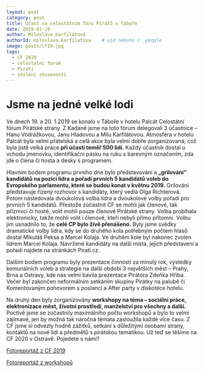 ```yaml
---
layout: post
category: post
title: Účast na celostátním fóru Pirátů v Táboře  
date: 2019-01-19
author: Miloslava Karfilátová
authorId: miloslava.karfilatova    # uid nekoho z _people
image: posts/cf19.jpg
tags:
  - CF 2019
  - celostatni forum
  - Pirati
  - sdileni zkusenosti
---
```


# Jsme na jedné velké lodi 

Ve dnech 19. a 20. 1.2019 se konalo v Táboře v hotelu Palcát Celostátní fórum Pirátské strany. Z Kadaně jsme na toto fórum delegovali 3 účastnice – Hanu Vodrážkovou, Janu Hladovou a Mílu Karfilátovou. 
Atmosféra v hotelu Palcát byla velmi přátelská a celá akce byla velmi dobře zorganizovaná, což byla jistě velká práce **při účasti téměř 500 lidí.** Každý účastník dostal u vchodu jmenovku, identifikační pásku na ruku s barevným označením, zda jde o člena či hosta a desky s programem.

Hlavním bodem programu prvního dne bylo představování a **„grilování“ kandidátů na pozici lídra a pořadí prvních 5 kandidátů voleb do Evropského parlamentu, které se budou konat v květnu 2019.** Grilování představuje řízený rozhovor s kandidáty, který vedla Olga Richterová. Potom následovala dvoukolová volba lídra a dvoukolové volby pořadí pro prvních 5 kandidátů. Přestože zúčastnit CF se mohli jak členové, tak příznivci či hosté, volit mohli pouze členové Pirátské strany. Volba probíhala elektronicky, takže mohli volit i členové, kteří nebyli přímo přítomni. Volbu jim usnadnilo to, že **celé CP bylo živě přenášeno.**
Byly jsme svědky dramatické volby lídra, kdy se do druhého kola potřebným počtem hlasů dostal Mikuláš Peksa a Marcel Kolaja. Ve druhém kole byl nakonec zvolen lídrem Marcel Kolaja. Navržené kandidáty na další místa, jejich představení a  pořadí najdete na stránkách Pirati.cz.

Dalším bodem programu byly prezentace činnosti za minulý rok, výsledky komunálních voleb a strategie na další období 3 největších měst – Prahy, Brna a Ostravy, kde nás velmi bavila prezentace Pirátora Zdeňka Hřiba.
Večer byl zakončen neformálním setkáním skupiny Pirátky na palubě či Komentovaným pohovorem s poslanci a After party v diskotéce hotelu.

Na druhý den byly zorganizovány **workshopy na téma – sociální práce, elektronizace měst, životní prostředí, manželství pro všechny a další.** Poctivě jsme se zúčastnily maximálního počtu workshopů a bylo to velmi zajímavé, jen by možná tak náročná témata zasloužila každé více času.
Z CF jsme si odvezly hodně zážitků, setkání s důležitými osobami strany, kontaktů na nové lidi a předmětů s pirátskou tematikou.
Už teď se těšíme na CF 2020 v Ostravě. Pojedete s námi?


[Fotoreportáž z CF 2019](https://www.facebook.com/search/str/fotomomentky+cf+2019/stories-keyword/stories-public?esd=eyJlc2lkIjoiUzpfSTYxNjUxMjU2ODQ0MjA0MDoyMDg5MjI1NDY3ODM3NDAyIiwicHNpZCI6eyI2MTY1MTI1Njg0NDIwNDA6MjA4OTIyNTQ2NzgzNzQwMiI6IlV6cGZTVFl4TmpVeE1qVTJPRFEwTWpBME1Eb3lNRGc1TWpJMU5EWTNPRE0zTkRBeSJ9LCJjcmN0IjoidGV4dCIsImNzaWQiOiI3YjM1Zjg3N2U2MWZmZjcyNzZkMzkyZmY5NzI4ZjdiNyJ9)

[Fotoreportáž z workshopů](https://www.facebook.com/piratskelisty/photos/ms.c.eJw9kNmNBFEIAzNaAeZy~;omtGubxWzKFwYQubFXJhpf~_2QLJQoi6PQAboPmAhYtmUR7wHAcugdgR3AgX8LaMo3UdKsWvhzn1BzowwPgDLHXRSPc30l5waj7A6II3~_aQNTELjJazH0XUOfKBh54h14BLcYg901jdS3g~_oTyIP9Gwpe1uI~;HqI2hWTLXYjOU2l487PPT~_v~_ibsEp27hdcjRgrcx8YBOQf3hXYfk~_khdwsx18LvWs6TJfwf37pxBA~-~-.bps.a.2094097797350169/2094098110683471/?type=3&theater)

